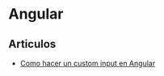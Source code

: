 # Angular

## Articulos

- [Como hacer un custom input en Angular](https://medium.com/@dmmishchenko/angular-controlvalueaccessor-5183004e0557)